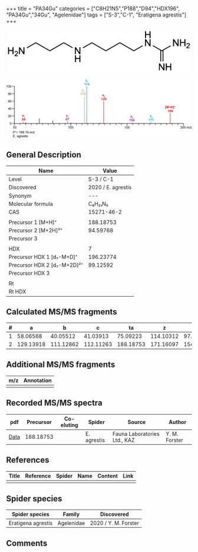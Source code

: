 +++
title = "PA34Gu"
categories = ["C8H21N5","P188","D94","HDX196",
"PA34Gu","34Gu",
"Agelenidae"]
tags = ["S-3","C-1",
"Eratigena agrestis"]
+++

![](/img/PA34Gu.png)

![](/img_MSMS/188_PA34Gu_Ea.png?classes=border)

## General Description

| Name                        | Value              |
|-----------------------------|--------------------|
| Level                       | S-3 / C-1          |
| Discovered                  | 2020 / E. agrestis |
| Synonym                     | ---                |
| Molecular formula           | C₈H₂₁N₅            |
| CAS                         | 15271-46-2         |
|                             |                    |
| Precursor 1 [M+H]⁺          | 188.18753          |
| Precursor 2 [M+2H]²⁺        | 94.59768           |
| Precursor 3                 |                    |
|                             |                    |
| HDX                         | 7                  |
| Precursor HDX 1 [d₇-M+D]⁺   | 196.23774          |
| Precursor HDX 2 [d₇-M+2D]²⁺ | 99.12592           |
| Precursor HDX 3             |                    |
|                             |                    |
| Rt                          |                    |
| Rt HDX                      |                    |

## Calculated MS/MS fragments

| # | a         | b         | c         | ta        | z         | y         | tz        |
|---|-----------|-----------|-----------|-----------|-----------|-----------|-----------|
| 1 | 58.06568  | 40.05512  | 41.03913  | 75.09223  | 114.10312 | 97.07657  | 131.12967 |
| 2 | 129.13918 | 111.12862 | 112.11263 | 188.18753 | 171.16097 | 154.13442 | 188.18752 |

## Additional MS/MS fragments

| m/z | Annotation |
|-----|------------|
|     |            |

## Recorded MS/MS spectra
| pdf                                       | Precursor | Co-eluting | Spider      | Source                       | Author        |
|-------------------------------------------|-----------|------------|-------------|------------------------------|---------------|
| [Data](/pdf/E-agrestis/188_PA34Gu_Ea.pdf) | 188.18753 |            | E. agrestis | Fauna Laboratories Ltd., KAZ | Y. M. Forster |

## References

| Title | Reference | Spider | Name | Content | Link |
|-------|-----------|--------|------|---------|------|
|       |           |        |      |         |      |

## Spider species

| Spider species     | Family     | Discovered           |
|--------------------|------------|----------------------|
| Eratigena agrestis | Agelenidae | 2020 / Y. M. Forster |

## Comments
